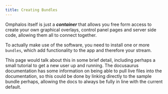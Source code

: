 ```yaml
---
title: Creating Bundles
---
```


Omphalos itself is just a ***container*** that allows you free form access to
create your own graphical overlays, control panel pages and server side code,
allowing them all to connect together.

To actually make use of the software, you need to install one or more `bundles`,
which add functionality to the app and therefore your stream.

This page would talk about this in some brief detail, including perhaps a small
tutorial to get a new user up and running. The docusaurus documentation has some
information on being able to pull live files into the documentation, so this
could be done by linking directly to the sample bundle perhaps, allowing the
docs to always be fully in line with the current default.
